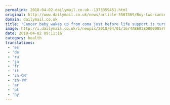 ```yaml
---
permalink: 2018-04-02-dailymail.co.uk--1373359451.html
original: http://www.dailymail.co.uk/news/article-5567369/Boy-two-cancer-wakes-coma-parents-agree-turn-life-support.html?ITO=1490&ns_mchannel=rss&ns_campaign=1490
domain: dailymail.co.uk
title: 'Cancer baby wakes up from coma just before life support is turned off'
image: http://i.dailymail.co.uk/i/newpix/2018/04/01/16/4ABE838D00000578-0-image-a-76_1522595178858.jpg
date: 2018-04-02 09:11:16
category: health
translations: 
 - 'es'
 - 'de'
 - 'ru'
 - 'ja'
 - 'fr'
 - 'it'
 - 'zh-CN'
 - 'zh-TW'
 - 'ar'
 - 'pt'
 - 'hy'
---
```


